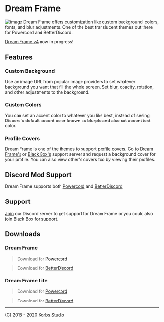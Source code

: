 # Dream Frame
![image](https://i.imgur.com/hB1Bpug.jpg)
Dream Frame offers customization like custom background, colors, fonts, and blur adjustments. One of the best translucent themes out there for Powercord and BetterDiscord.

[Dream Frame v4](https://github.com/dream-frame/Dream-Frame/tree/master/v4) now in progress!

## Features
 ### Custom Background
 Use an image URL from popular image providers to set whatever background you want that fill the whole screen. Set blur, opacity, rotation, and other adjustments to the background. 
 ### Custom Colors
 You can set an accent color to whatever you like best, instead of seeing Discord's default accent color known as blurple and also set accent text color.
 ### Profile Covers
 Dream Frame is one of the themes to support [profile covers](https://github.com/Discord-Custom-Covers/usrbg). Go to [Dream Frame's](https://discord.gg/Grya2sa) or [Black Box's](https://discord.gg/TeRQEPb) support server and request a background cover for your profile. You can also view other's covers too by viewing their profiles.

## Discord Mod Support
Dream Frame supports both [Powercord](https://Powercord.dev) and [BetterDiscord]().

## Support
[Join](https://discord.gg/Grya2sa) our Discord server to get support for Dream Frame or you could also join [Black Box](https://discord.gg/TeRQEPb) for support.

## Downloads
### Dream Frame
 > Download for [Powercord](https://github.com/dream-frame/Dream-Frame/raw/master/Downloads/Powercord/Dream-Frame.zip)
 
 > Download for [BetterDiscord](https://github.com/dream-frame/Dream-Frame/blob/master/Downloads/BetterDiscord/DreamFrame.theme.css)
 
### Dream Frame Lite
> Download for [Powercord](https://github.com/dream-frame/Dream-Frame-Lite/raw/master/Downloads/Powercord/Dream%20Frame%20Lite.zip)

> Download for [BetterDiscord](https://github.com/dream-frame/Dream-Frame-Lite/blob/master/Downloads/BetterDiscord/DreamFrameLite.theme.css)

___
(C) 2018 - 2020 [Korbs Studio](https://KorbsStudio.com)
